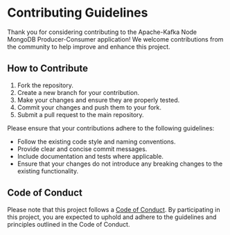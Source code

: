 # Contributing Guidelines

Thank you for considering contributing to the Apache-Kafka Node MongoDB Producer-Consumer application! We welcome contributions from the community to help improve and enhance this project.

## How to Contribute

1. Fork the repository.
2. Create a new branch for your contribution.
3. Make your changes and ensure they are properly tested.
4. Commit your changes and push them to your fork.
5. Submit a pull request to the main repository.

Please ensure that your contributions adhere to the following guidelines:

- Follow the existing code style and naming conventions.
- Provide clear and concise commit messages.
- Include documentation and tests where applicable.
- Ensure that your changes do not introduce any breaking changes to the existing functionality.

## Code of Conduct

Please note that this project follows a [Code of Conduct](CODE_OF_CONDUCT.md). By participating in this project, you are expected to uphold and adhere to the guidelines and principles outlined in the Code of Conduct.

